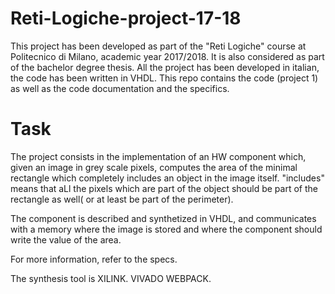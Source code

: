# Reti-Logiche-project-17-18
This project has been developed as part of the "Reti Logiche" course at Politecnico di Milano, academic year 2017/2018. It is also considered as part of the bachelor degree thesis. All the project has been developed in italian, the code has been written in VHDL. This repo contains the code (project 1) as well as the code documentation and the specifics.
# Task
The project consists in the implementation of an HW component which, given an image in grey scale pixels, computes the area of the minimal rectangle which completely includes an object in the image itself. "includes" means that aLl the pixels which are part of the object should be part of the rectangle as well( or at least be part of the perimeter).

The component is described and synthetized in VHDL, and communicates with a memory where the image is stored and where the component should write the value of the area.

For more information, refer to the specs.

The synthesis tool is XILINK. VIVADO WEBPACK.
